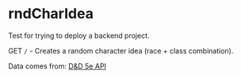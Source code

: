# rndCharIdea

Test for trying to deploy a backend project.

GET `/` - Creates a random character idea (race + class combination).

Data comes from: [D&D 5e API](https://www.dnd5eapi.co/)
